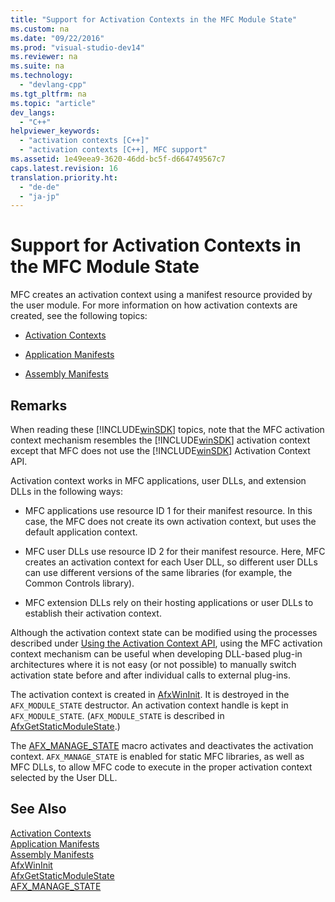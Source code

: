 ```yaml
---
title: "Support for Activation Contexts in the MFC Module State"
ms.custom: na
ms.date: "09/22/2016"
ms.prod: "visual-studio-dev14"
ms.reviewer: na
ms.suite: na
ms.technology: 
  - "devlang-cpp"
ms.tgt_pltfrm: na
ms.topic: "article"
dev_langs: 
  - "C++"
helpviewer_keywords: 
  - "activation contexts [C++]"
  - "activation contexts [C++], MFC support"
ms.assetid: 1e49eea9-3620-46dd-bc5f-d664749567c7
caps.latest.revision: 16
translation.priority.ht: 
  - "de-de"
  - "ja-jp"
---
```

# Support for Activation Contexts in the MFC Module State
MFC creates an activation context using a manifest resource provided by the user module. For more information on how activation contexts are created, see the following topics:  
  
-   [Activation Contexts](http://msdn.microsoft.com/library/aa374153)  
  
-   [Application Manifests](http://msdn.microsoft.com/library/aa374191)  
  
-   [Assembly Manifests](http://msdn.microsoft.com/library/aa374219)  
  
## Remarks  
 When reading these [!INCLUDE[winSDK](../vs140/includes/winsdk_md.md)] topics, note that the MFC activation context mechanism resembles the [!INCLUDE[winSDK](../vs140/includes/winsdk_md.md)] activation context except that MFC does not use the [!INCLUDE[winSDK](../vs140/includes/winsdk_md.md)] Activation Context API.  
  
 Activation context works in MFC applications, user DLLs, and extension DLLs in the following ways:  
  
-   MFC applications use resource ID 1 for their manifest resource. In this case, the MFC does not create its own activation context, but uses the default application context.  
  
-   MFC user DLLs use resource ID 2 for their manifest resource. Here, MFC creates an activation context for each User DLL, so different user DLLs can use different versions of the same libraries (for example, the Common Controls library).  
  
-   MFC extension DLLs rely on their hosting applications or user DLLs to establish their activation context.  
  
 Although the activation context state can be modified using the processes described under [Using the Activation Context API](http://msdn.microsoft.com/library/aa376620), using the MFC activation context mechanism can be useful when developing DLL-based plug-in architectures where it is not easy (or not possible) to manually switch activation state before and after individual calls to external plug-ins.  
  
 The activation context is created in [AfxWinInit](../vs140/afxwininit.md). It is destroyed in the `AFX_MODULE_STATE` destructor. An activation context handle is kept in `AFX_MODULE_STATE`. (`AFX_MODULE_STATE` is described in [AfxGetStaticModuleState](../vs140/afxgetstaticmodulestate.md).)  
  
 The [AFX_MANAGE_STATE](../vs140/afx_manage_state.md) macro activates and deactivates the activation context. `AFX_MANAGE_STATE` is enabled for static MFC libraries, as well as MFC DLLs, to allow MFC code to execute in the proper activation context selected by the User DLL.  
  
## See Also  
 [Activation Contexts](http://msdn.microsoft.com/library/aa374153)   
 [Application Manifests](http://msdn.microsoft.com/library/aa374191)   
 [Assembly Manifests](http://msdn.microsoft.com/library/aa374219)   
 [AfxWinInit](../vs140/afxwininit.md)   
 [AfxGetStaticModuleState](../vs140/afxgetstaticmodulestate.md)   
 [AFX_MANAGE_STATE](../vs140/afx_manage_state.md)